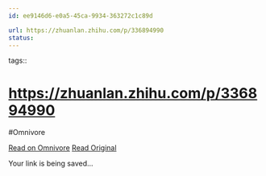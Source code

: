 ```yaml
---
id: ee9146d6-e0a5-45ca-9934-363272c1c89d

url: https://zhuanlan.zhihu.com/p/336894990
status:
---
```



tags:: 

# https://zhuanlan.zhihu.com/p/336894990
#Omnivore

[Read on Omnivore](https://omnivore.app/me/https-zhuanlan-zhihu-com-p-336894990-19187911afa)
[Read Original](https://zhuanlan.zhihu.com/p/336894990)

Your link is being saved...

